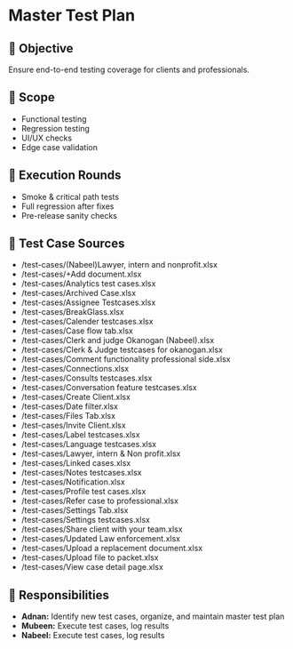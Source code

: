 # Master Test Plan

## 🎯 Objective
Ensure end-to-end testing coverage for clients and professionals.

## 📌 Scope
- Functional testing
- Regression testing
- UI/UX checks
- Edge case validation

## 🧪 Execution Rounds
- Smoke & critical path tests
- Full regression after fixes
- Pre-release sanity checks

## 📂 Test Case Sources
- /test-cases/(Nabeel)Lawyer, intern and nonprofit.xlsx
- /test-cases/+Add document.xlsx
- /test-cases/Analytics test cases.xlsx
- /test-cases/Archived Case.xlsx
- /test-cases/Assignee Testcases.xlsx
- /test-cases/BreakGlass.xlsx
- /test-cases/Calender testcases.xlsx
- /test-cases/Case flow tab.xlsx
- /test-cases/Clerk and judge Okanogan (Nabeel).xlsx
- /test-cases/Clerk & Judge testcases for okanogan.xlsx
- /test-cases/Comment functionality professional side.xlsx
- /test-cases/Connections.xlsx
- /test-cases/Consults testcases.xlsx
- /test-cases/Conversation feature testcases.xlsx
- /test-cases/Create Client.xlsx
- /test-cases/Date filter.xlsx
- /test-cases/Files Tab.xlsx
- /test-cases/Invite Client.xlsx
- /test-cases/Label testcases.xlsx
- /test-cases/Language testcases.xlsx
- /test-cases/Lawyer, intern & Non profit.xlsx
- /test-cases/Linked cases.xlsx
- /test-cases/Notes testcases.xlsx
- /test-cases/Notification.xlsx
- /test-cases/Profile test cases.xlsx
- /test-cases/Refer case to professional.xlsx
- /test-cases/Settings Tab.xlsx
- /test-cases/Settings testcases.xlsx
- /test-cases/Share client with your team.xlsx
- /test-cases/Updated Law enforcement.xlsx
- /test-cases/Upload a replacement document.xlsx
- /test-cases/Upload file to packet.xlsx
- /test-cases/View case detail page.xlsx

## 👥 Responsibilities
- **Adnan:** Identify new test cases, organize, and maintain master test plan
- **Mubeen:** Execute test cases, log results
- **Nabeel:** Execute test cases, log results
